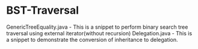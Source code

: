 # BST-Traversal
GenericTreeEquality.java - This is a snippet to perform binary search tree traversal using external iterator(without recursion)
Delegation.java - This is a snippet to demonstrate the conversion of inheritance to delegation.
